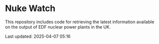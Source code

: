 # Nuke Watch

This repository includes code for retrieving the latest information available on the output of EDF nuclear power plants in the UK.

Last updated: 2025-04-07 05:16